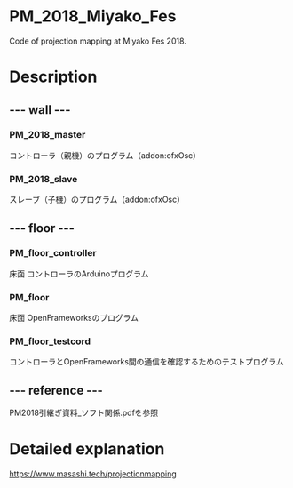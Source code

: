 # PM_2018_Miyako_Fes
 Code of projection mapping at Miyako Fes 2018.

# Description

## --- wall ---

### PM_2018_master
 コントローラ（親機）のプログラム（addon:ofxOsc）

### PM_2018_slave
 スレーブ（子機）のプログラム（addon:ofxOsc）

## --- floor ---

### PM_floor_controller
 床面 コントローラのArduinoプログラム

### PM_floor
 床面 OpenFrameworksのプログラム

### PM_floor_testcord
 コントローラとOpenFrameworks間の通信を確認するためのテストプログラム
 
 ## --- reference ---
PM2018引継ぎ資料_ソフト関係.pdfを参照

# Detailed explanation
https://www.masashi.tech/projectionmapping
